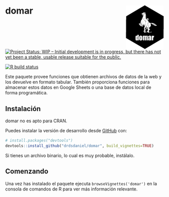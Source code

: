 
<!-- README.md is generated from README.Rmd. Please edit that file -->

# domar <img src='man/figures/logo.png' align="right" height="138" />

<!-- badges: start -->
[![Project Status: WIP – Initial development is in progress, but there has not yet been a stable, usable release suitable for the public.](https://www.repostatus.org/badges/latest/wip.svg)](https://www.repostatus.org/#wip)

[![R build
status](https://github.com/drdsdaniel/domar/workflows/R-CMD-check/badge.svg)](https://github.com/drdsdaniel/domar/actions)
<!-- badges: end -->

Este paquete provee funciones que obtienen archivos de datos de la web y
los devuelve en formato tabular. También proporciona funciones para
almacenar estos datos en Google Sheets o una base de datos local de
forma programática.

## Instalación

domar no es apto para CRAN.

Puedes instalar la versión de desarrollo desde
[GitHub](https://github.com/) con:

``` r
# install.packages("devtools")
devtools::install_github("drdsdaniel/domar", build_vignettes=TRUE)
```

Si tienes un archivo binario, lo cual es muy probable, instálalo.

## Comenzando

Una vez has instalado el paquete ejecuta `browseVignettes('domar')` en
la consola de comandos de R para ver más información relevante.
